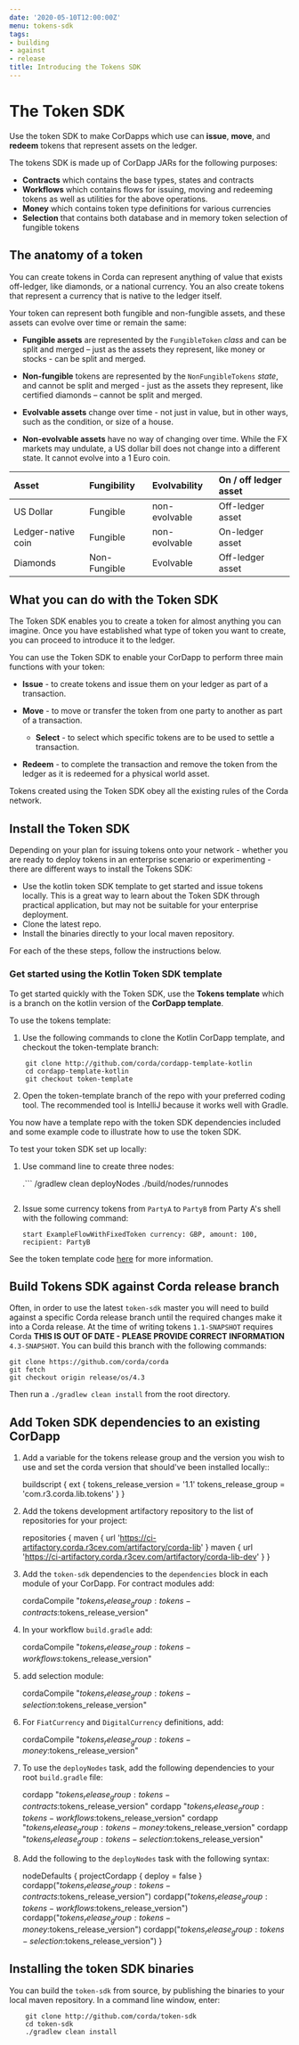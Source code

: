 ```yaml
---
date: '2020-05-10T12:00:00Z'
menu: tokens-sdk
tags:
- building
- against
- release
title: Introducing the Tokens SDK
---
```

# The Token SDK

Use the token SDK to make CorDapps which use can **issue**, **move**, and **redeem** tokens that represent assets on the ledger.

The tokens SDK is made up of CorDapp JARs for the following purposes:

* **Contracts** which contains the base types, states and contracts
* **Workflows** which contains flows for issuing, moving and redeeming tokens as well as utilities for the above operations.
* **Money**  which contains token type definitions for various currencies
* **Selection**  that contains both database and in memory token selection of fungible tokens


## The anatomy of a token

You can create tokens in Corda can represent anything of value that exists off-ledger, like diamonds, or a national currency. You an also create tokens that represent a currency that is native to the ledger itself.

Your token can represent both fungible and non-fungible assets, and these assets can evolve over time or remain the same:

* **Fungible assets** are represented by the `FungibleToken` *class* and can be split and merged – just as the assets they represent, like money or stocks - can be split and merged.

* **Non-fungible** tokens are represented by the `NonFungibleTokens` *state*, and cannot be split and merged - just as the assets they represent, like certified diamonds – cannot be split and merged.

* **Evolvable assets** change over time - not just in value, but in other ways, such as the condition, or size of a house.

* **Non-evolvable assets** have no way of changing over time. While the FX markets may undulate, a US dollar bill does not change into a different state. It cannot evolve into a 1 Euro coin.

| Asset  |   Fungibility   | Evolvability | On / off ledger asset |
| :------------- | :------------- | :------------- | :------------- |
| US Dollar  | Fungible       | non-evolvable      | Off-ledger asset       |
| Ledger-native coin | Fungible  | non-evolvable | On-ledger asset  |
| Diamonds | Non-Fungible | Evolvable | Off-ledger asset |


## What you can do with the Token SDK

The Token SDK enables you to create a token for almost anything you can imagine. Once you have established what type of token you want to create, you can proceed to introduce it to the ledger.

You can use the Token SDK to enable your CorDapp to perform three main functions with your token:

* **Issue** - to create tokens and issue them on your ledger as part of a transaction.

* **Move** - to move or transfer the token from one party to another as part of a transaction.

    * **Select** - to select which specific tokens are to be used to settle a transaction. 


* **Redeem** - to complete the transaction and remove the token from the ledger as it is redeemed for a physical world asset.

Tokens created using the Token SDK obey all the existing rules of the Corda network.

## Install the Token SDK

Depending on your plan for issuing tokens onto your network - whether you are ready to deploy tokens in an enterprise scenario or experimenting - there are different ways to install the Tokens SDK:

* Use the kotlin token SDK template to get started and issue tokens locally. This is a great way to learn about the Token SDK through practical application, but may not be suitable for your enterprise deployment.
* Clone the latest repo.
* Install the binaries directly to your local maven repository.

For each of the these steps, follow the instructions below.

### Get started using the Kotlin Token SDK template

To get started quickly with the Token SDK, use the **Tokens template** which is a branch on the kotlin version of the **CorDapp template**.

To use the tokens template:

1. Use the following commands to clone the Kotlin CorDapp template, and checkout the token-template branch:

```
    git clone http://github.com/corda/cordapp-template-kotlin
    cd cordapp-template-kotlin
    git checkout token-template
```

2. Open the token-template branch of the repo with your preferred coding tool. The recommended tool is IntelliJ because it works well with Gradle.

You now have a template repo with the token SDK dependencies
included and some example code to illustrate how to use the token SDK.

To test your token SDK set up locally:

1. Use command line to create three nodes:

    .```
    /gradlew clean deployNodes
    ./build/nodes/runnodes
    ```

2. Issue some currency tokens from `PartyA` to `PartyB` from Party A's
shell with the following command:

    ```
    start ExampleFlowWithFixedToken currency: GBP, amount: 100, recipient: PartyB
    ```

See the token template code [here](https://github.com/corda/cordapp-template-kotlin/tree/token-template)
for more information.

## Build Tokens SDK against Corda release branch

Often, in order to use the latest `token-sdk` master you will need to build against a specific Corda release branch until
the required changes make it into a Corda release. At the time of writing tokens `1.1-SNAPSHOT` requires Corda **THIS IS OUT OF DATE - PLEASE PROVIDE CORRECT INFORMATION**
`4.3-SNAPSHOT`. You can build this branch with the following commands:

    git clone https://github.com/corda/corda
    git fetch
    git checkout origin release/os/4.3

Then run a `./gradlew clean install` from the root directory.

## Add Token SDK dependencies to an existing CorDapp

1. Add a variable for the tokens release group and the version you
wish to use and set the corda version that should've been installed locally::

    buildscript {
        ext {
            tokens_release_version = '1.1'
            tokens_release_group = 'com.r3.corda.lib.tokens'
        }
    }

2.  Add the tokens development artifactory repository to the
list of repositories for your project:

    repositories {
        maven { url 'https://ci-artifactory.corda.r3cev.com/artifactory/corda-lib' }
        maven { url 'https://ci-artifactory.corda.r3cev.com/artifactory/corda-lib-dev' }
    }

3. Add the `token-sdk` dependencies to the `dependencies` block
in each module of your CorDapp. For contract modules add:

    cordaCompile "$tokens_release_group:tokens-contracts:$tokens_release_version"

4. In your workflow `build.gradle` add:

    cordaCompile "$tokens_release_group:tokens-workflows:$tokens_release_version"

5. add selection module:

    cordaCompile "$tokens_release_group:tokens-selection:$tokens_release_version"

6. For `FiatCurrency` and `DigitalCurrency` definitions, add:

    cordaCompile "$tokens_release_group:tokens-money:$tokens_release_version"

7. To use the `deployNodes` task, add the following dependencies to your root `build.gradle` file:

    cordapp "$tokens_release_group:tokens-contracts:$tokens_release_version"
    cordapp "$tokens_release_group:tokens-workflows:$tokens_release_version"
    cordapp "$tokens_release_group:tokens-money:$tokens_release_version"
    cordapp "$tokens_release_group:tokens-selection:$tokens_release_version"

8. Add the following to the `deployNodes` task with the following syntax:

    nodeDefaults {
        projectCordapp {
            deploy = false
        }
        cordapp("$tokens_release_group:tokens-contracts:$tokens_release_version")
        cordapp("$tokens_release_group:tokens-workflows:$tokens_release_version")
        cordapp("$tokens_release_group:tokens-money:$tokens_release_version")
        cordapp("$tokens_release_group:tokens-selection:$tokens_release_version")
    }

## Installing the token SDK binaries

You can build the `token-sdk` from source, by publishing the binaries to your local maven repository. In a command line window, enter:

```
    git clone http://github.com/corda/token-sdk
    cd token-sdk
    ./gradlew clean install
```
